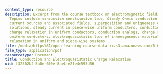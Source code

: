 ```yaml
---
content_type: resource
description: Excerpt from the course textbook on electromagnetic fields and energy.
  Topics include conduction constitutive laws, Steady Ohmic conduction, distributed
  current sources and associated fields, superposition and uniqueness of steady conduction
  solutions, steady current in piece-wise uniform conductors, conduction analogs,
  charge relaxation in uniform conductors, conduction analogs, charge relaxation in
  uniform conductors, electroquasistatic laws of inhomogeneous materials, and charge
  relaxation in uniform and piece-wise systems.
file: /media/https%3A/open-learning-course-data-rc.s3.amazonaws.com/6-641-electromagnetic-fields-forces-and-motion-spring-2005/f32562b25a0e6f0e8ae8e2fe4e595d56_07.pdf
file_type: application/pdf
resourcetype: Document
title: Conduction and Electroquasistatic Charge Relaxation
uid: f32562b2-5a0e-6f0e-8ae8-e2fe4e595d56
---
```

